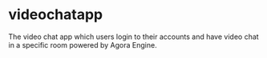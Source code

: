 # videochatapp

The video chat app which users login to their accounts and have video chat in a specific room powered by Agora Engine.
